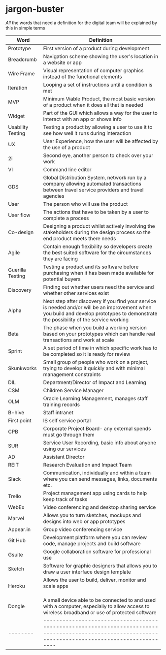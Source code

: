 # jargon-buster
*All* the words that need a definition for the digital team will be explained by this in simple terms

| Word              | Definition                                                                                                                                                                              |
|-------------------|-----------------------------------------------------------------------------------------------------------------------------------------------------------------------------------------|
| Prototype         | First version of a product during development                                                                                                                                           |
| Breadcrumb        | Navigation scheme showing the user's location in a website or app                                                                                                                       |
| Wire Frame        | Visual representation of computer graphics instead of the functional elements                                                                                                           |
| Iteration         | Looping a set of instructions until a condition is met                                                                                                                                  |
| MVP               | Minimum Viable Product, the most basic version of a product when it does all that is needed                                                                                             |
| Widget            | Part of the GUI which allows a way for the user to interact with an app or shows info                                                                                                   |
| Usability Testing | Testing a product by allowing a user to use it to see how well it runs during interaction                                                                                               |
| UX                | User Experience, how the user will be affected by the use of a product                                                                                                                  |
| 2i                | Second eye, another person to check over your work                                                                                                                                      |
| VI                | Command line editor                                                                                                                                                                     |
| GDS               | Global Distribution System, network run by a company allowing automated transactions between travel service providers and travel agencies                                              |
| User              | The person who will use the product                                                                                                                                                     |
| User flow         | The actions that have to be taken by a user to complete a process                                                                                                                       |
| Co-design         | Designing a product whilst actively involving the stakeholders during the design process so the end product meets there needs                                                           |
| Agile             | Contain enough flexibility so developers create the best suited software for the circumstances they are facing                                                                          |
| Guerilla Testing  | Testing a product and its software before purchasing when it has been made available for potential buyers                                                                                  |
| Discovery         | Finding out whether users need the service and whether other services exist                                                                                                  |
| Alpha             | Next step after discovery if you find your service is needed and/or will be an improvement when you build and develop prototypes to demonstrate the possibility of the service working |
| Beta              | The phase when you build a working version based on your prototypes which can handle real transactions and work at scale                                                                |
| Sprint            | A set period of time in which specific work has to be completed so it is ready for review                                                                                               |
| Skunkworks        | Small group of people who work on a project, trying to develop it quickly and with minimal management constraints                                                                       |
| DIL               | Department/Director of Impact and Learning                                                                                                                                              |
| CSM               | Children Service Manager                                                                                                                                                                |
| OLM               | Oracle Learning Management, manages staff training records                                                                                                                              |
| B-hive            | Staff intranet                                                                                                                                                                          |
| First point       | IS self service portal                                                                                                                                                                  |
| CPB               | Corporate Project Board- any external spends must go through them                                                                                                                       |
| SUR               | Service User Recording, basic info about anyone using our services                                                                                                                      |
| AD                | Assistant Director                                                                                                                                                                     |
| REIT              | Research Evaluation and Impact Team                                                                                                                                                     |
| Slack             | Communication, individually and within a team where you can send messages, links, documents etc.                                                                                                 |
| Trello            | Project management app using cards to help keep track of tasks                                                                                                                          |
| WebEx             | Video conferencing and desktop sharing service                                                                                                                                          |
| Marvel            | Allows you to turn sketches, mockups and designs into web or app prototypes                                                                                                             |
| Appear.in         | Group video conferencing service                                                                                                                                                        |
| Git Hub           | Development platform where you can review code, manage projects and build software                                                                                                      |
| Gsuite            | Google collaboration software for professional use                                                                                                                                      |
| Sketch            | Software for graphic designers that allows you to draw a user interface design template                                                                                                 |
| Heroku            | Allows the user to build, deliver, monitor and scale apps                                                                                                                               |
| Dongle | A small device able to be   connected to and used with a computer, especially to allow access to wireless   broadband or use of protected software |
|--------|----------------------------------------------------------------------------------------------------------------------------------------------------|
